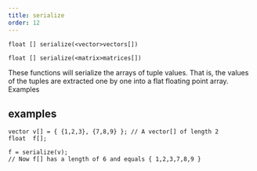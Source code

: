 ```yaml
---
title: serialize
order: 12
---
```

`float [] serialize(<vector>vectors[])`

`float [] serialize(<matrix>matrices[])`

These functions will serialize the arrays of tuple values.
That is, the values of the tuples are extracted one by one into a
flat floating point array.
Examples

## examples

```vex
vector v[] = { {1,2,3}, {7,8,9} }; // A vector[] of length 2
float  f[];

f = serialize(v);
// Now f[] has a length of 6 and equals { 1,2,3,7,8,9 }

```
